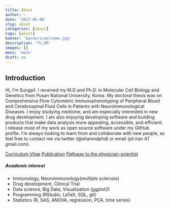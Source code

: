 ```yaml
---
title: About
author: ~
date: '2017-06-08'
slug: about
categories: [about]
tags: [about]
banner: 'banners/welcome.jpg'
description: 'TL;DR'
images: []
menu: 'main'
draft: no
---
```


## Introduction

Hi, I’m Sungpil. 
I received my M.D and Ph.D. in Molecular Cell Biology and Genetics from Pusan National University, Korea. 
My doctoral thesis was on Comprehensive Flow Cytometric Immunophenotyping of Peripheral Blood and Cerebrospinal Fluid Cells in Patients with Neuroimmunological Diseases. 
I enjoy studying medicine, and am especially interested in new drug development. I am also enjoying developing software and building products that make data analysis more appealing, accessible, and efficient. 
I release most of my work as open source software under my GitHub profile. 
I’m always looking to learn from and collaborate with new people, so feel free to contact me via twitter (@shanmdphd) or email (pil.han AT gmail.com).

<a href="https://shanmdphd.github.io/cv/cv-shan.pdf" class="btn">Curriculum Vitae</a> 
<a href="https://scholar.google.com/citations?user=TUK927cAAAAJ" class="btn">Publication</a>
<a href="/about/physicianscientist/" class="btn">Pathway to the physician-scientist</a>

##### Academic interest

- Immunology, Neuroimmunology(multiple sclerosis)
- Drug development, Clinical Trial 
- Data science, Big Data, Visualization (ggplot2)
- Programming (RStudio, LaTeX, SQL, git)
- Statistics (R, SAS, ANOVA, regression, PCA, time series)

